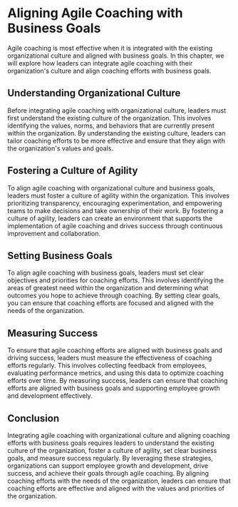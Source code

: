 # Aligning Agile Coaching with Business Goals

Agile coaching is most effective when it is integrated with the existing organizational culture and aligned with business goals. In this chapter, we will explore how leaders can integrate agile coaching with their organization's culture and align coaching efforts with business goals.

Understanding Organizational Culture
------------------------------------

Before integrating agile coaching with organizational culture, leaders must first understand the existing culture of the organization. This involves identifying the values, norms, and behaviors that are currently present within the organization. By understanding the existing culture, leaders can tailor coaching efforts to be more effective and ensure that they align with the organization's values and goals.

Fostering a Culture of Agility
------------------------------

To align agile coaching with organizational culture and business goals, leaders must foster a culture of agility within the organization. This involves prioritizing transparency, encouraging experimentation, and empowering teams to make decisions and take ownership of their work. By fostering a culture of agility, leaders can create an environment that supports the implementation of agile coaching and drives success through continuous improvement and collaboration.

Setting Business Goals
----------------------

To align agile coaching with business goals, leaders must set clear objectives and priorities for coaching efforts. This involves identifying the areas of greatest need within the organization and determining what outcomes you hope to achieve through coaching. By setting clear goals, you can ensure that coaching efforts are focused and aligned with the needs of the organization.

Measuring Success
-----------------

To ensure that agile coaching efforts are aligned with business goals and driving success, leaders must measure the effectiveness of coaching efforts regularly. This involves collecting feedback from employees, evaluating performance metrics, and using this data to optimize coaching efforts over time. By measuring success, leaders can ensure that coaching efforts are aligned with business goals and supporting employee growth and development effectively.

Conclusion
----------

Integrating agile coaching with organizational culture and aligning coaching efforts with business goals requires leaders to understand the existing culture of the organization, foster a culture of agility, set clear business goals, and measure success regularly. By leveraging these strategies, organizations can support employee growth and development, drive success, and achieve their goals through agile coaching. By aligning coaching efforts with the needs of the organization, leaders can ensure that coaching efforts are effective and aligned with the values and priorities of the organization.
